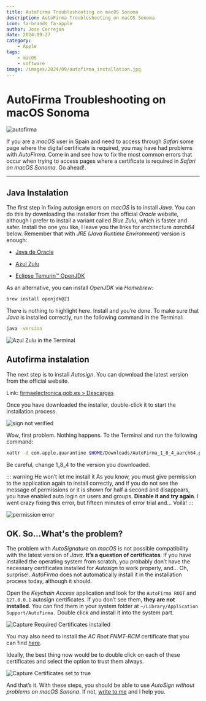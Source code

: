 ```yaml
---
title: AutoFirma Troubleshooting on macOS Sonoma
description: AutoFirma Troubleshooting on macOS Sonoma
icon: fa-brands fa-apple
author: Jose Cerrejon
date: 2024-09-27
category:
    - Apple
tags:
    - macOS
    - software
image: /images/2024/09/autofirma_installation.jpg
---
```


# AutoFirma Troubleshooting on macOS Sonoma

![autofirma](/images/2024/09/autofirma_installation.jpg "AutoFirma installation on macOS")

If you are a _macOS_ user in Spain and need to access through _Safari_ some page where the digital certificate is required, you may have had problems with _AutoFirma_. Come in and see how to fix the most common errors that occur when trying to access pages where a certificate is required in _Safari on macOS Sonoma_. Go ahead!.

---

## Java Instalation

The first step in fixing autosign errors on _macOS_ is to install _Java_. You can do this by downloading the installer from the official _Oracle_ website, although I prefer to install a variant called _Blue Zulu_, which is faster and safer. Install the one you like, I leave you the links for architecture _aarch64_ below. Remember that with _JRE (Java Runtime Environment)_ version is enough:

-   [Java de Oracle](https://www.oracle.com/java/technologies/downloads/#jdk23-mac)

-   [Azul Zulu](https://www.azul.com/downloads/?os=macos&architecture=arm-64-bit&package=jre#zulu)

-   [Eclipse Temurin™ OpenJDK](https://adoptium.net/temurin/releases/?os=mac&arch=aarch64&package=jre)

As an alternative, you can install _OpenJDK_ via _Homebrew_:

```bash
brew install openjdk@21
```

There is nothing to highlight here. Install and you’re done. To make sure that _Java_ is installed correctly, run the following command in the Terminal:

```bash
java -version
```

![Azul Zulu in the Terminal](/images/2024/09/openjre_azul_zulu.png "Don’t panic. Even if you see OpenJDK, it’s JRE in case of installing Azul Zulu")

## Autofirma instalation

The next step is to install _Autosign_. You can download the latest version from the official website.

Link: [firmaelectronica.gob.es > Descargas](https://firmaelectronica.gob.es/Home/Descargas.html)

Once you have downloaded the installer, double-click it to start the installation process.

![sign not verified](/images/2024/09/autofirma_install_unverified.jpg "Typical macOS... I need a tweak to always skip this message")

Wow, first problem. Nothing happens. To the Terminal and run the following command:

```bash
xattr -d com.apple.quarantine $HOME/Downloads/AutoFirma_1_8_4_aarch64.pkg
```

Be careful, change 1_8_4 to the version you downloaded.

::: warning He won’t let me install it
As you know, you must give permission to the application again to install correctly, and if you do not see the message of permissions or it is shown for half a second and disappears, you have enabled auto login on users and groups. **Disable it and try again**. I went crazy fixing this error, but fifteen minutes of error trial and... Voilà!
:::

![permission error](/images/2024/09/macos_users_and_groups.jpg "You may encounter a permissions error when installing Autosignature")

## OK. So...What's the problem?

The problem with _AutoSignature_ on _macOS_ is not possible compatibility with the latest version of _Java_. **It’s a question of certificates**. If you have installed the operating system from scratch, you probably don’t have the necessary certificates installed for _Autosign_ to work properly, and... Oh, surprise!. _AutoFirma_ does not automatically install it in the installation process today, although it should.

Open the _Keychain Access_ application and look for the `AutoFirma ROOT` and `127.0.0.1` autosign certificates. If you don’t see them, **they are not installed**. You can find them in your system folder at `~/Library/Application Support/AutoFirma.` Double click and install it into the system part.

![Capture Required Certificates installed](/images/2024/09/keyring_missing_certificates.png "Damn it, certificates!...")

You may also need to install the _AC Root FNMT-RCM_ certificate that you can find [here](https://www.sede.fnmt.gob.es/descargas/certificados-raiz-de-la-fnmt/).

Ideally, the best thing now would be to double click on each of these certificates and select the option to trust them always.

![Capture Certificates set to true](/images/2024/09/certificates_set_to_true_.png "Yes to all")

And that’s it. With these steps, you should be able to use _AutoSign without problems on macOS Sonona_. If not, [write to me](mailto:ulysess@gmail.com) and I help you.
